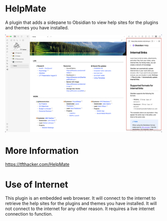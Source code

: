 # HelpMate

A plugin that adds a sidepane to Obsidian to view help sites for the plugins and themes you have installed.

![preview](preview.png)

# More Information

https://tfthacker.com/HelpMate

# Use of Internet

This plugin is an embedded web browser. It will connect to the internet to retrieve the help sites for the plugins and themes you have installed. It will not connect to the internet for any other reason. It requires a live internet connection to function.
